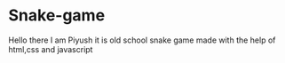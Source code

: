 
# Snake-game

Hello there I am Piyush it is old school snake game made with the help of html,css and javascript
